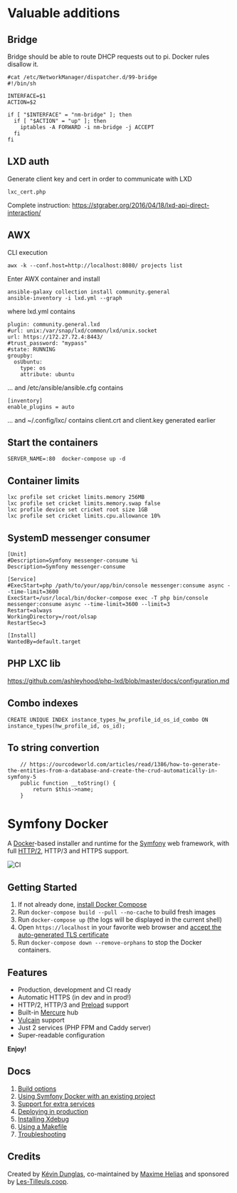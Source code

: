 # Valuable additions

## Bridge ###
Bridge should be able to route DHCP requests out to pi. Docker rules disallow it.
```
#cat /etc/NetworkManager/dispatcher.d/99-bridge
#!/bin/sh

INTERFACE=$1
ACTION=$2

if [ "$INTERFACE" = "nm-bridge" ]; then
  if [ "$ACTION" = "up" ]; then
    iptables -A FORWARD -i nm-bridge -j ACCEPT
  fi
fi
```

## LXD auth ###
Generate client key and cert in order to communicate with LXD
```
lxc_cert.php
```
Complete instruction: https://stgraber.org/2016/04/18/lxd-api-direct-interaction/

## AWX
CLI execution
```
awx -k --conf.host=http://localhost:8080/ projects list
```
Enter AWX container and install
```
ansible-galaxy collection install community.general
ansible-inventory -i lxd.yml --graph
```
where lxd.yml contains
```
plugin: community.general.lxd
#url: unix:/var/snap/lxd/common/lxd/unix.socket
url: https://172.27.72.4:8443/
#trust_password: "mypass"
#state: RUNNING
groupby:
  osUbuntu:
    type: os
    attribute: ubuntu
```
... and /etc/ansible/ansible.cfg contains 
```
[inventory]
enable_plugins = auto
```
... and ~/.config/lxc/ contains client.crt and client.key generated earlier

## Start the containers
```
SERVER_NAME=:80  docker-compose up -d
```

## Container limits
```
lxc profile set cricket limits.memory 256MB
lxc profile set cricket limits.memory.swap false
lxc profile device set cricket root size 1GB
lxc profile set cricket limits.cpu.allowance 10%
```

## SystemD messenger consumer
```
[Unit]
#Description=Symfony messenger-consume %i
Description=Symfony messenger-consume

[Service]
#ExecStart=php /path/to/your/app/bin/console messenger:consume async --time-limit=3600
ExecStart=/usr/local/bin/docker-compose exec -T php bin/console messenger:consume async --time-limit=3600 --limit=3
Restart=always
WorkingDirectory=/root/olsap
RestartSec=3

[Install]
WantedBy=default.target
```

## PHP LXC lib
https://github.com/ashleyhood/php-lxd/blob/master/docs/configuration.md

## Combo indexes
`CREATE UNIQUE INDEX instance_types_hw_profile_id_os_id_combo ON instance_types(hw_profile_id, os_id);`

## To string convertion
```
    // https://ourcodeworld.com/articles/read/1386/how-to-generate-the-entities-from-a-database-and-create-the-crud-automatically-in-symfony-5
    public function __toString() {
        return $this->name;
    }
```
# Symfony Docker

A [Docker](https://www.docker.com/)-based installer and runtime for the [Symfony](https://symfony.com) web framework, with full [HTTP/2](https://symfony.com/doc/current/weblink.html), HTTP/3 and HTTPS support.

![CI](https://github.com/dunglas/symfony-docker/workflows/CI/badge.svg)

## Getting Started

1. If not already done, [install Docker Compose](https://docs.docker.com/compose/install/)
2. Run `docker-compose build --pull --no-cache` to build fresh images
3. Run `docker-compose up` (the logs will be displayed in the current shell)
4. Open `https://localhost` in your favorite web browser and [accept the auto-generated TLS certificate](https://stackoverflow.com/a/15076602/1352334)
5. Run `docker-compose down --remove-orphans` to stop the Docker containers.

## Features

* Production, development and CI ready
* Automatic HTTPS (in dev and in prod!)
* HTTP/2, HTTP/3 and [Preload](https://symfony.com/doc/current/web_link.html) support
* Built-in [Mercure](https://symfony.com/doc/current/mercure.html) hub
* [Vulcain](https://vulcain.rocks) support
* Just 2 services (PHP FPM and Caddy server)
* Super-readable configuration

**Enjoy!**

## Docs

1. [Build options](docs/build.md)
2. [Using Symfony Docker with an existing project](docs/existing-project.md)
3. [Support for extra services](docs/extra-services.md)
4. [Deploying in production](docs/production.md)
5. [Installing Xdebug](docs/xdebug.md)
6. [Using a Makefile](docs/makefile.md)
7. [Troubleshooting](docs/troubleshooting.md)

## Credits

Created by [Kévin Dunglas](https://dunglas.fr), co-maintained by [Maxime Helias](https://twitter.com/maxhelias) and sponsored by [Les-Tilleuls.coop](https://les-tilleuls.coop).
